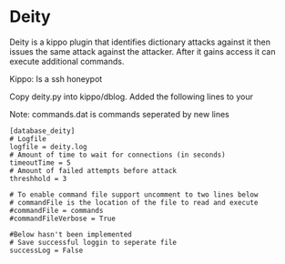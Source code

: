 Deity
=====

Deity is a kippo plugin that identifies dictionary attacks against it then issues 
the same attack against the attacker. After it gains access it can execute additional
commands.

Kippo: Is a ssh honeypot

Copy deity.py into kippo/dblog.
Added the following lines to your

Note: commands.dat is commands seperated by new lines
```
[database_deity]
# Logfile
logfile = deity.log
# Amount of time to wait for connections (in seconds)
timeoutTime = 5
# Amount of failed attempts before attack
threshhold = 3

# To enable command file support uncomment to two lines below
# commandFile is the location of the file to read and execute
#commandFile = commands
#commandFileVerbose = True

#Below hasn't been implemented
# Save successful loggin to seperate file
successLog = False
```

